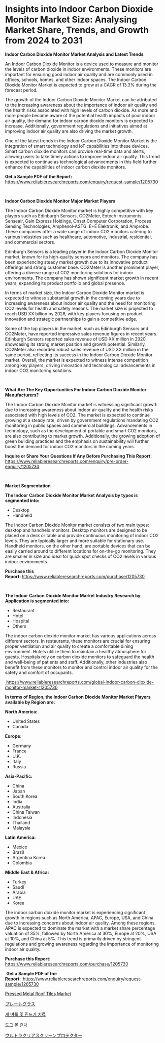 <p><h1>Insights into Indoor Carbon Dioxide Monitor Market Size: Analysing Market Share, Trends, and Growth from 2024 to 2031</h1></p><p><strong>Indoor Carbon Dioxide Monitor Market Analysis and Latest Trends</strong></p>
<p><p>An Indoor Carbon Dioxide Monitor is a device used to measure and monitor the levels of carbon dioxide in indoor environments. These monitors are important for ensuring good indoor air quality and are commonly used in offices, schools, homes, and other indoor spaces. The Indoor Carbon Dioxide Monitor Market is expected to grow at a CAGR of 13.3% during the forecast period.</p><p>The growth of the Indoor Carbon Dioxide Monitor Market can be attributed to the increasing awareness about the importance of indoor air quality and the health risks associated with high levels of carbon dioxide. As more and more people become aware of the potential health impacts of poor indoor air quality, the demand for indoor carbon dioxide monitors is expected to increase. Additionally, government regulations and initiatives aimed at improving indoor air quality are also driving the market growth.</p><p>One of the latest trends in the Indoor Carbon Dioxide Monitor Market is the integration of smart technology and IoT capabilities into these devices. Smart carbon dioxide monitors can provide real-time data and alerts, allowing users to take timely actions to improve indoor air quality. This trend is expected to continue as technological advancements in this field further enhance the capabilities of indoor carbon dioxide monitors.</p></p>
<p><strong>Get a Sample PDF of the Report:&nbsp;</strong> <a href="https://www.reliableresearchreports.com/enquiry/request-sample/1205730">https://www.reliableresearchreports.com/enquiry/request-sample/1205730</a></p>
<p>&nbsp;</p>
<p><strong>Indoor Carbon Dioxide Monitor Major Market Players</strong></p>
<p><p>The Indoor Carbon Dioxide Monitor market is highly competitive with key players such as Edinburgh Sensors, CO2Meter, Extech Instruments, Senseair, Gain Express Holdings, Onset Computer Corporation, Process Sensing Technologies, Amphenol-ASTG, E+E Elektronik, and Amprobe. These companies offer a wide range of indoor CO2 monitors catering to various industries such as healthcare, automotive, industrial, residential, and commercial sectors.</p><p>Edinburgh Sensors is a leading player in the Indoor Carbon Dioxide Monitor market, known for its high-quality sensors and monitors. The company has been experiencing steady market growth due to its innovative product offerings and strong customer base. CO2Meter is another prominent player, offering a diverse range of CO2 monitoring solutions for indoor environments. The company has shown significant market growth in recent years, expanding its product portfolio and global presence.</p><p>In terms of market size, the Indoor Carbon Dioxide Monitor market is expected to witness substantial growth in the coming years due to increasing awareness about indoor air quality and the need for monitoring CO2 levels for health and safety reasons. The market size is projected to reach USD XX billion by 2028, with key players focusing on product innovation and strategic partnerships to gain a competitive edge.</p><p>Some of the top players in the market, such as Edinburgh Sensors and CO2Meter, have reported impressive sales revenue figures in recent years. Edinburgh Sensors reported sales revenue of USD XX million in 2020, showcasing its strong market position and growth potential. Similarly, CO2Meter also recorded robust sales revenue of USD XX million in the same period, reflecting its success in the Indoor Carbon Dioxide Monitor market. Overall, the market is expected to witness intense competition among key players, driving innovation and technological advancements in indoor CO2 monitoring solutions.</p></p>
<p>&nbsp;</p>
<p><strong>What Are The Key Opportunities For Indoor Carbon Dioxide Monitor Manufacturers?</strong></p>
<p><p>The Indoor Carbon Dioxide Monitor market is witnessing significant growth due to increasing awareness about indoor air quality and the health risks associated with high levels of CO2. The market is expected to continue growing at a steady rate, driven by government regulations mandating CO2 monitoring in public spaces and commercial buildings. Advancements in technology, such as the development of portable and smart CO2 monitors, are also contributing to market growth. Additionally, the growing adoption of green building practices and the emphasis on sustainability will further boost the demand for indoor CO2 monitors in the coming years.</p></p>
<p><strong>Inquire or Share Your Questions If Any Before Purchasing This Report:</strong> <a href="https://www.reliableresearchreports.com/enquiry/pre-order-enquiry/1205730">https://www.reliableresearchreports.com/enquiry/pre-order-enquiry/1205730</a></p>
<p>&nbsp;</p>
<p><strong>Market Segmentation</strong></p>
<p><strong>The Indoor Carbon Dioxide Monitor Market Analysis by types is segmented into:</strong></p>
<p><ul><li>Desktop</li><li>Handheld</li></ul></p>
<p><p>The Indoor Carbon Dioxide Monitor market consists of two main types: desktop and handheld monitors. Desktop monitors are designed to be placed on a desk or table and provide continuous monitoring of indoor CO2 levels. They are typically larger and more suitable for stationary use. Handheld monitors, on the other hand, are portable devices that can be easily carried around to different locations for on-the-go monitoring. They are smaller in size and ideal for quick spot checks of CO2 levels in various indoor environments.</p></p>
<p><strong>Purchase this Report:&nbsp;</strong><a href="https://www.reliableresearchreports.com/purchase/1205730">https://www.reliableresearchreports.com/purchase/1205730</a></p>
<p>&nbsp;</p>
<p><strong>The Indoor Carbon Dioxide Monitor Market Industry Research by Application is segmented into:</strong></p>
<p><ul><li>Restaurant</li><li>Hotel</li><li>Hospital</li><li>Others</li></ul></p>
<p><p>The indoor carbon dioxide monitor market has various applications across different sectors. In restaurants, these monitors are crucial for ensuring proper ventilation and air quality to create a comfortable dining environment. Hotels utilize them to maintain a healthy atmosphere for guests. Hospitals rely on carbon dioxide monitors to safeguard the health and well-being of patients and staff. Additionally, other industries also benefit from these monitors to monitor and control indoor air quality for the safety and comfort of occupants.</p></p>
<p><a href="https://www.reliableresearchreports.com/global-indoor-carbon-dioxide-monitor-market-r1205730">&nbsp;https://www.reliableresearchreports.com/global-indoor-carbon-dioxide-monitor-market-r1205730</a></p>
<p><strong>In terms of Region, the Indoor Carbon Dioxide Monitor Market Players available by Region are:</strong></p>
<p>
    <p> <strong> North America: </strong>
        <ul>
            <li>United States</li>
            <li>Canada</li>
        </ul>
        </p> 
    <p> <strong> Europe: </strong>
        <ul>
            <li>Germany</li>
            <li>France</li>
            <li>U.K.</li>
            <li>Italy</li>
            <li>Russia</li>
        </ul>
        </p> 
    <p> <strong> Asia-Pacific: </strong>
        <ul>
            <li>China</li>
            <li>Japan</li>
            <li>South Korea</li>
            <li>India</li>
            <li>Australia</li>
            <li>China Taiwan</li>
            <li>Indonesia</li>
            <li>Thailand</li>
            <li>Malaysia</li>
        </ul>
        </p> 
    <p> <strong> Latin America: </strong>
        <ul>
            <li>Mexico</li>
            <li>Brazil</li>
            <li>Argentina Korea</li>
            <li>Colombia</li>
        </ul>
        </p> 
    <p> <strong> Middle East & Africa: </strong>
        <ul>
            <li>Turkey</li>
            <li>Saudi</li>
            <li>Arabia</li>
            <li>UAE</li>
            <li>Korea</li>
        </ul>
    </p>
    </p>
<p><p>The indoor carbon dioxide monitor market is experiencing significant growth in regions such as North America, APAC, Europe, USA, and China due to increasing concerns about indoor air quality. Among these regions, APAC is expected to dominate the market with a market share percentage valuation of 35%, followed by North America at 30%, Europe at 20%, USA at 10%, and China at 5%. This trend is primarily driven by stringent regulations and growing awareness regarding the importance of monitoring indoor air quality.</p></p>
<p><strong>Purchase this Report: </strong><a href="https://www.reliableresearchreports.com/purchase/1205730">https://www.reliableresearchreports.com/purchase/1205730</a></p>
<p>&nbsp;<strong>Get a Sample PDF of the Report:&nbsp;&nbsp;</strong><a href="https://www.reliableresearchreports.com/enquiry/request-sample/1205730">https://www.reliableresearchreports.com/enquiry/request-sample/1205730</a></p>
<p><strong></strong></p>
<p><p><a href="https://issuu.com/reportprime-2/docs/pressed-metal-roof-tiles-market-size-2030.pptx">Pressed Metal Roof Tiles Market</a></p><p><a href="https://github.com/one-cool-chick/Market-Research-Report-List-1/blob/main/293925742290.md">プレートグラス</a></p><p><a href="https://github.com/PhilToryphy7876567/Market-Research-Report-List-1/blob/main/258881738750.md">개 벼룩 및 진드기 치료</a></p><p><a href="https://github.com/solomonbode85/Market-Research-Report-List-1/blob/main/892426238751.md">도그 볼 런처</a></p><p><a href="https://github.com/luffiazaza/Market-Research-Report-List-1/blob/main/846568842289.md">ウルトラクリアスクリーンプロテクター</a></p></p>